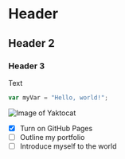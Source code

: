 # Header
## Header 2
### Header 3
Text
``` javascript
var myVar = "Hello, world!";
```
![Image of Yaktocat](https://octodex.github.com/images/yaktocat.png)

- [x] Turn on GitHub Pages
- [ ] Outline my portfolio
- [ ] Introduce myself to the world

